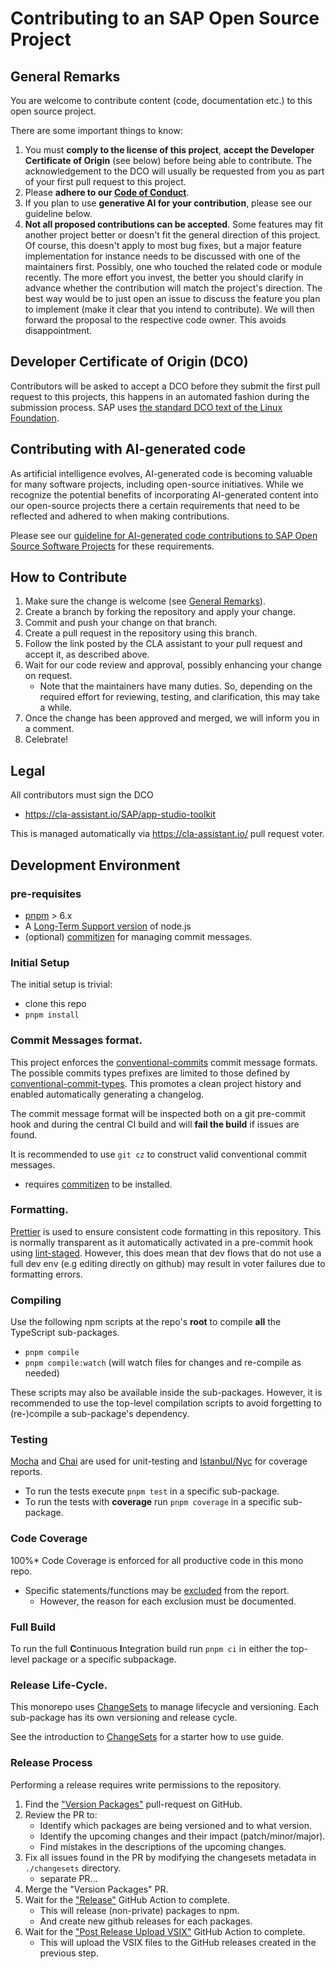 # Contributing to an SAP Open Source Project

## General Remarks

You are welcome to contribute content (code, documentation etc.) to this open source project.

There are some important things to know:

1. You must **comply to the license of this project**, **accept the Developer Certificate of Origin** (see below) before being able to contribute. The acknowledgement to the DCO will usually be requested from you as part of your first pull request to this project.
2. Please **adhere to our [Code of Conduct](CODE_OF_CONDUCT.md)**.
3. If you plan to use **generative AI for your contribution**, please see our guideline below.
4. **Not all proposed contributions can be accepted**. Some features may fit another project better or doesn't fit the general direction of this project. Of course, this doesn't apply to most bug fixes, but a major feature implementation for instance needs to be discussed with one of the maintainers first. Possibly, one who touched the related code or module recently. The more effort you invest, the better you should clarify in advance whether the contribution will match the project's direction. The best way would be to just open an issue to discuss the feature you plan to implement (make it clear that you intend to contribute). We will then forward the proposal to the respective code owner. This avoids disappointment.

## Developer Certificate of Origin (DCO)

Contributors will be asked to accept a DCO before they submit the first pull request to this projects, this happens in an automated fashion during the submission process. SAP uses [the standard DCO text of the Linux Foundation](https://developercertificate.org/).

## Contributing with AI-generated code

As artificial intelligence evolves, AI-generated code is becoming valuable for many software projects, including open-source initiatives. While we recognize the potential benefits of incorporating AI-generated content into our open-source projects there a certain requirements that need to be reflected and adhered to when making contributions.

Please see our [guideline for AI-generated code contributions to SAP Open Source Software Projects](CONTRIBUTING_USING_GENAI.md) for these requirements.

## How to Contribute

1. Make sure the change is welcome (see [General Remarks](#general-remarks)).
2. Create a branch by forking the repository and apply your change.
3. Commit and push your change on that branch.
4. Create a pull request in the repository using this branch.
5. Follow the link posted by the CLA assistant to your pull request and accept it, as described above.
6. Wait for our code review and approval, possibly enhancing your change on request.
   - Note that the maintainers have many duties. So, depending on the required effort for reviewing, testing, and clarification, this may take a while.
7. Once the change has been approved and merged, we will inform you in a comment.
8. Celebrate!

## Legal

All contributors must sign the DCO

- https://cla-assistant.io/SAP/app-studio-toolkit

This is managed automatically via https://cla-assistant.io/ pull request voter.

## Development Environment

### pre-requisites

- [pnpm](https://pnpm.io/installation#using-npm) > 6.x
- A [Long-Term Support version](https://nodejs.org/en/about/releases/) of node.js
- (optional) [commitizen](https://github.com/commitizen/cz-cli#installing-the-command-line-tool) for managing commit messages.

### Initial Setup

The initial setup is trivial:

- clone this repo
- `pnpm install`

### Commit Messages format.

This project enforces the [conventional-commits][conventional_commits] commit message formats.
The possible commits types prefixes are limited to those defined by [conventional-commit-types][commit_types].
This promotes a clean project history and enabled automatically generating a changelog.

The commit message format will be inspected both on a git pre-commit hook
and during the central CI build and will **fail the build** if issues are found.

It is recommended to use `git cz` to construct valid conventional commit messages.

- requires [commitizen](https://github.com/commitizen/cz-cli#installing-the-command-line-tool) to be installed.

[commit_types]: https://github.com/commitizen/conventional-commit-types/blob/master/index.json
[conventional_commits]: https://www.conventionalcommits.org/en/v1.0.0/

### Formatting.

[Prettier](https://prettier.io/) is used to ensure consistent code formatting in this repository.
This is normally transparent as it automatically activated in a pre-commit hook using [lint-staged](https://github.com/okonet/lint-staged).
However, this does mean that dev flows that do not use a full dev env (e.g editing directly on github)
may result in voter failures due to formatting errors.

### Compiling

Use the following npm scripts at the repo's **root** to compile **all** the TypeScript sub-packages.

- `pnpm compile`
- `pnpm compile:watch` (will watch files for changes and re-compile as needed)

These scripts may also be available inside the sub-packages. However, it is recommended to
use the top-level compilation scripts to avoid forgetting to (re-)compile a sub-package's dependency.

### Testing

[Mocha][mocha] and [Chai][chai] are used for unit-testing and [Istanbul/Nyc][istanbul] for coverage reports.

[mocha]: https://mochajs.org/
[chai]: https://www.chaijs.com
[istanbul]: https://istanbul.js.org/

- To run the tests execute `pnpm test` in a specific sub-package.
- To run the tests with **coverage** run `pnpm coverage` in a specific sub-package.

### Code Coverage

100%\* Code Coverage is enforced for all productive code in this mono repo.

- Specific statements/functions may be [excluded][ignore_coverage] from the report.
  - However, the reason for each exclusion must be documented.

[ignore_coverage]: https://github.com/gotwarlost/istanbul/blob/master/ignoring-code-for-coverage.md

### Full Build

To run the full **C**ontinuous **I**ntegration build run `pnpm ci` in either the top-level package or a specific subpackage.

### Release Life-Cycle.

This monorepo uses [ChangeSets][changesets] to manage lifecycle and versioning.
Each sub-package has its own versioning and release cycle.

See the introduction to [ChangeSets][changesets] for a starter how to use guide.

[changesets]: https://github.com/changesets/changesets?tab=readme-ov-file#readme
[intro_changesets]: https://github.com/changesets/changesets/blob/main/docs/intro-to-using-changesets.md

### Release Process

Performing a release requires write permissions to the repository.

1. Find the ["Version Packages"][version_packages_search] pull-request on GitHub.
2. Review the PR to:
   - Identify which packages are being versioned and to what version.
   - Identify the upcoming changes and their impact (patch/minor/major).
   - Find mistakes in the descriptions of the upcoming changes.
3. Fix all issues found in the PR by modifying the changesets metadata in `./changesets` directory.
   - separate PR...
4. Merge the "Version Packages" PR.
5. Wait for the ["Release"][release_gh_action] GitHub Action to complete.
   - This will release (non-private) packages to npm.
   - And create new github releases for each packages.
6. Wait for the ["Post Release Upload VSIX"][post-release-upload-vsix-action] GitHub Action to complete.
   - This will upload the VSIX files to the GitHub releases created in the previous step.

[version_packages_search]: https://github.com/SAP/app-studio-toolkit/pulls?q=is%3Apr+author%3Aapp%2Fgithub-actions+version+packages
[release_gh_action]: https://github.com/SAP/app-studio-toolkit/actions/workflows/release.yml
[post-release-upload-vsix-action]: https://github.com/SAP/app-studio-toolkit/actions/workflows/post-release-upload-vsix.yml
